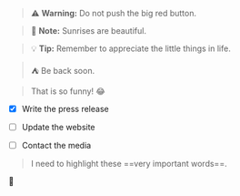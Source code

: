 
>:warning: **Warning:** Do not push the big red button.

>:memo: **Note:** Sunrises are beautiful.

>:bulb: **Tip:** Remember to appreciate the little things in life.

>:tent: Be back soon.

>That is so funny! :joy:

- [x] Write the press release
- [ ] Update the website
- [ ] Contact the media


<!-- # Emoji
    Gone camping! :tent: Be back soon.
    That is so funny! :joy: -->

>I need to highlight these ==very important words==.

:wave:
